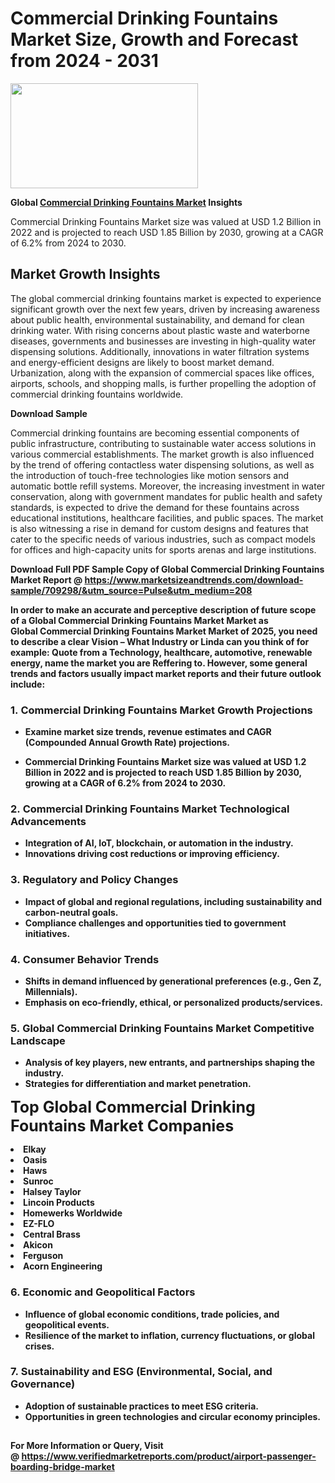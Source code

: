 <H1>Commercial Drinking Fountains Market Size, Growth and Forecast from 2024 - 2031</H1><img class="aligncenter size-medium wp-image-584254" src="https://thirdeyenews.in/wp-content/uploads/2024/09/Global-Market-Research-300x168.jpeg" alt="" width="300" height="168" /><p><strong>Global&nbsp;<a href="https://www.marketsizeandtrends.com/download-sample/709298/&amp;utm_source=Pulse&amp;utm_medium=208">Commercial Drinking Fountains Market</a> Insights</strong></p><p>Commercial Drinking Fountains Market size was valued at USD 1.2 Billion in 2022 and is projected to reach USD 1.85 Billion by 2030, growing at a CAGR of 6.2% from 2024 to 2030.</p><p><h2>Market Growth Insights</h2> <p>The global commercial drinking fountains market is expected to experience significant growth over the next few years, driven by increasing awareness about public health, environmental sustainability, and demand for clean drinking water. With rising concerns about plastic waste and waterborne diseases, governments and businesses are investing in high-quality water dispensing solutions. Additionally, innovations in water filtration systems and energy-efficient designs are likely to boost market demand. Urbanization, along with the expansion of commercial spaces like offices, airports, schools, and shopping malls, is further propelling the adoption of commercial drinking fountains worldwide.</p> <p><strong>Download Sample</strong></p> <p>Commercial drinking fountains are becoming essential components of public infrastructure, contributing to sustainable water access solutions in various commercial establishments. The market growth is also influenced by the trend of offering contactless water dispensing solutions, as well as the introduction of touch-free technologies like motion sensors and automatic bottle refill systems. Moreover, the increasing investment in water conservation, along with government mandates for public health and safety standards, is expected to drive the demand for these fountains across educational institutions, healthcare facilities, and public spaces. The market is also witnessing a rise in demand for custom designs and features that cater to the specific needs of various industries, such as compact models for offices and high-capacity units for sports arenas and large institutions.</p> <p><strong></p><p><span class=""><strong>Download Full PDF Sample Copy of Global Commercial Drinking Fountains Market Report</strong> @ <a href="https://www.marketsizeandtrends.com/download-sample/709298/&amp;utm_source=Pulse&amp;utm_medium=208" target="_blank">https://www.marketsizeandtrends.com/download-sample/709298/&amp;utm_source=Pulse&amp;utm_medium=208</a></span></p><p>In order to make an accurate and perceptive description of future scope of a Global&nbsp;Commercial Drinking Fountains Market Market as Global&nbsp;Commercial Drinking Fountains Market Market of 2025, you need to describe a clear Vision &ndash; What Industry or Linda can you think of for example: Quote from a Technology, healthcare, automotive, renewable energy, name the market you are Reffering to. However, some general trends and factors usually impact market reports and their future outlook include:</p><h3>1.&nbsp;<strong>Commercial Drinking Fountains Market Growth Projections</strong></h3><ul><li>Examine market size trends, revenue estimates and CAGR (Compounded Annual Growth Rate) projections.</li><li><p>Commercial Drinking Fountains Market size was valued at USD 1.2 Billion in 2022 and is projected to reach USD 1.85 Billion by 2030, growing at a CAGR of 6.2% from 2024 to 2030.</p></li></ul><h3>2.&nbsp;<strong>Commercial Drinking Fountains Market Technological Advancements</strong></h3><ul><li>Integration of AI, IoT, blockchain, or automation in the industry.</li><li>Innovations driving cost reductions or improving efficiency.</li></ul><h3>3.&nbsp;<strong>Regulatory and Policy Changes</strong></h3><ul><li>Impact of global and regional regulations, including sustainability and carbon-neutral goals.</li><li>Compliance challenges and opportunities tied to government initiatives.</li></ul><h3>4.&nbsp;<strong>Consumer Behavior Trends</strong></h3><ul><li>Shifts in demand influenced by generational preferences (e.g., Gen Z, Millennials).</li><li>Emphasis on eco-friendly, ethical, or personalized products/services.</li></ul><h3>5.&nbsp;<strong>Global Commercial Drinking Fountains Market Competitive Landscape</strong></h3><ul><li>Analysis of key players, new entrants, and partnerships shaping the industry.</li><li>Strategies for differentiation and market penetration.</li></ul><p data-pm-slice="1 1 []"><span style="color: inherit; font-family: inherit; font-size: 25px;">Top Global Commercial Drinking Fountains Market Companies</span></p><div class="" data-test-id=""><p><li>Elkay</li><li> Oasis</li><li> Haws</li><li> Sunroc</li><li> Halsey Taylor</li><li> Lincoin Products</li><li> Homewerks Worldwide</li><li> EZ-FLO</li><li> Central Brass</li><li> Akicon</li><li> Ferguson</li><li> Acorn Engineering</li></p></div><h3>6.&nbsp;<strong>Economic and Geopolitical Factors</strong></h3><ul><li>Influence of global economic conditions, trade policies, and geopolitical events.</li><li>Resilience of the market to inflation, currency fluctuations, or global crises.</li></ul><h3>7.&nbsp;<strong>Sustainability and ESG (Environmental, Social, and Governance)</strong></h3><ul><li>Adoption of sustainable practices to meet ESG criteria.</li><li>Opportunities in green technologies and circular economy principles.</li></ul><h2><strong style="font-size: 14px;">For More Information or Query, Visit @&nbsp;</strong><a style="background-color: #ffffff; font-size: 14px;" href="https://www.marketsizeandtrends.com/report/commercial-drinking-fountains-market/" target="_blank">https://www.verifiedmarketreports.com/product/airport-passenger-boarding-bridge-market</a></h2>
